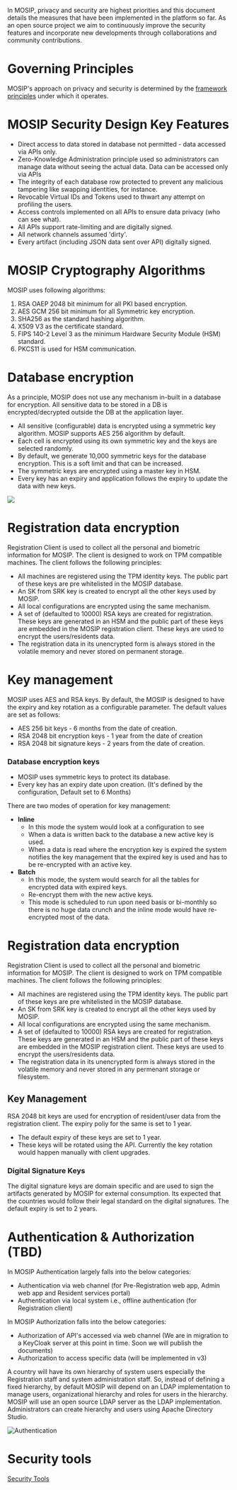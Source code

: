 In MOSIP, privacy and security are highest priorities and this document details the measures that have been implemented in the platform so far. As an open source project we aim to continuously improve the security features and incorporate new developments through collaborations and community contributions.

# Governing Principles
MOSIP's approach on privacy and security is determined by the [framework principles](https://www.mosip.io/uploads/resources/5cc84b0a08284Country%20Engagement%20Principles_v2.pdf) under which it operates.

# MOSIP Security Design Key Features
- Direct access to data stored in database not permitted - data accessed via APIs only.
- Zero-Knowledge Administration principle used so administrators can manage data without seeing the actual data. Data can be accessed only via APIs
- The integrity of each database row protected to prevent any malicious tampering like swapping identities, for instance.
- Revocable Virtual IDs and Tokens used to thwart any attempt on profiling the users.
- Access controls implemented on all APIs to ensure data privacy (who can see what).
- All APIs support rate-limiting and are digitally signed.
- All network channels assumed 'dirty'.
- Every artifact (including JSON data sent over API) digitally signed.

# MOSIP Cryptography Algorithms
MOSIP uses following algorithms:
1. RSA OAEP 2048 bit minimum for all PKI based encryption.
2. AES GCM 256 bit minimum for all Symmetric key encryption.
3. SHA256 as the standard hashing algorithm.
4. X509 V3 as the certificate standard.
5. FIPS 140-2 Level 3 as the minimum Hardware Security Module (HSM) standard.
6. PKCS11 is used for HSM communication.

# Database encryption
As a principle, MOSIP does not use any mechanism in-built in a database for encryption. All sensitive data to be stored in a DB is encrypted/decrypted outside the DB at the application layer.
- All sensitive (configurable) data is encrypted using a symmetric key algorithm. MOSIP supports AES 256 algorithm by default. 
- Each cell is encrypted using its own symmetric key and the keys are selected randomly.
- By default, we generate 10,000 symmetric keys for the database encryption. This is a soft limit and that can be increased.
- The symmetric keys are encrypted using a master key in HSM. 
- Every key has an expiry and application follows the expiry to update the data with new keys.

![](_images/arch_diagrams/DB_encryption.png)

# Registration data encryption
Registration Client is used to collect all the personal and biometric information for MOSIP. The client is designed to work on TPM compatible machines. The client follows the following principles:
- All machines are registered using the TPM identity keys. The public part of these keys are pre whitelisted in the MOSIP database.
- An SK from SRK key is created to encrypt all the other keys used by MOSIP.
- All local configurations are encrypted using the same mechanism.
- A set of (defaulted to 10000) RSA keys are created for registration. These keys are generated in an HSM and the public part of these keys are embedded in the MOSIP registration client. These keys are used to encrypt the users/residents data. 
- The registration data in its unencrypted form is always stored in the volatile memory and never stored on permanent storage.

# Key management
MOSIP uses AES and RSA keys. By default, the MOSIP is designed to have the expiry and key rotation as a configurable parameter. The default values are set as follows:
- AES 256 bit keys - 6 months from the date of creation.
- RSA 2048 bit encryption keys - 1 year from the date of creation
- RSA 2048 bit signature keys - 2 years from the date of creation.

### Database encryption keys
- MOSIP uses symmetric keys to protect its database.
- Every key has an expiry date upon creation. (It's defined by the configuration, Default set to 6 Months)

There are two modes of operation for key management:
* **Inline**
	- In this mode the system would look at a configuration to see 
	- When a data is written back to the database a new active key is used.
	- When a data is read where the encryption key is expired the system notifies the key management that the expired key is used and has to be re-encrypted with an active key.
* **Batch**
	- In this mode, the system would search for all the tables for encrypted data with expired keys.
	- Re-encrypt them with the new active keys.
	- This mode is scheduled to run upon need basis or bi-monthly so there is no huge data crunch and the inline mode would have re-encrypted most of the data.

# Registration data encryption
Registration Client is used to collect all the personal and biometric information for MOSIP. The client is designed to work on TPM compatible machines. The client follows the following principles:
- All machines are registered using the TPM identity keys. The public part of these keys are pre whitelisted in the MOSIP database.
- An SK from SRK key is created to encrypt all the other keys used by MOSIP.
- All local configurations are encrypted using the same mechanism.
- A set of (defaulted to 10000) RSA keys are created for registration. These keys are generated in an HSM and the public part of these keys are embedded in the MOSIP registration client. These keys are used to encrypt the users/residents data. 
- The registration data in its unencrypted form is always stored in the volatile memory and never stored in any permenant storage or filesystem.
  
## Key Management
RSA 2048 bit keys are used for encryption of resident/user data from the registration client. The expiry poliy for the same is set to 1 year.
- The default expiry of these keys are set to 1 year.
- These keys will be rotated using the API. Currently the key rotation would happen manually with client upgrades.

### Digital Signature Keys
The digital signature keys are domain specific and are used to sign the artifacts generated by MOSIP for external consumption. Its expected that the countries would follow their legal standard on the digital signatures. The default expiry is set to 2 years. 

# Authentication & Authorization (TBD)
In MOSIP Authentication largely falls into the below categories:
- Authentication via web channel (for Pre-Registration web app, Admin web app and Resident services portal)
- Authentication via local system i.e., offline authentication (for Registration client)

In MOSIP Authorization falls into the below categories:
- Authorization of API's accessed via web channel (We are in migration to a KeyCloak server at this point in time. Soon we will publish the documents)
- Authorization to access specific data (will be implemented in v3)

A country will have its own hierarchy of system users especially the Registration staff and system administration staff. So, instead of defining a fixed hierarchy, by default MOSIP will depend on an LDAP implementation to manage users, organizational hierarchy and roles for users in the hierarchy. MOSIP will use an open source LDAP server as the LDAP implementation. Administrators can create hierarchy and users using Apache Directory Studio.

![Authentication](_images/auth/authn_authz.png)

# Security tools
[Security Tools](Security-Tools.md)
